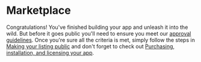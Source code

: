 # Marketplace

Congratulations! You've finished building your app and unleash it into the wild. But before it goes public you'll need to
ensure you meet our [approval guidelines](https://developer.atlassian.com/platform/marketplace/app-approval-guidelines/).
Once you're sure all the criteria is met, simply follow the steps in 
[Making your listing public](https://developer.atlassian.com/platform/marketplace/selling-on-marketplace/#making-your-listing-public)
and don't forget to check out 
[Purchasing, installation, and licensing your app](https://developer.atlassian.com/platform/marketplace/selling-on-marketplace/#purchasing--installation--and-licensing-your-app).